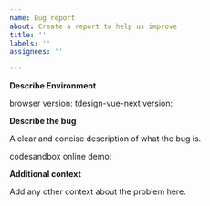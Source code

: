 ```yaml
---
name: Bug report
about: Create a report to help us improve
title: ''
labels: ''
assignees: ''

---
```


**Describe Environment**

browser version:
tdesign-vue-next version:

**Describe the bug**

A clear and concise description of what the bug is.

codesandbox online demo:

**Additional context**

Add any other context about the problem here.
